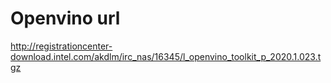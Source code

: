 # Openvino url

http://registrationcenter-download.intel.com/akdlm/irc_nas/16345/l_openvino_toolkit_p_2020.1.023.tgz